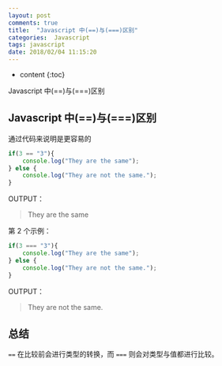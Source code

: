 ```yaml
---
layout: post
comments: true
title:  "Javascript 中(==)与(===)区别"
categories:  Javascript
tags: javascript
date: 2018/02/04 11:15:20
---
```


* content
{:toc}

Javascript 中(==)与(===)区别



## Javascript 中(==)与(===)区别

通过代码来说明是更容易的

```javascript
if(3 == "3"){
    console.log("They are the same");
} else {
    console.log("They are not the same.");
}
```

OUTPUT：

> They are the same

第 2 个示例：

```javascript
if(3 === "3"){
    console.log("They are the same");
} else {
    console.log("They are not the same.");
}
```
OUTPUT：

> They are not the same.

## 总结

`==` 在比较前会进行类型的转换，而 `===` 则会对类型与值都进行比较。

